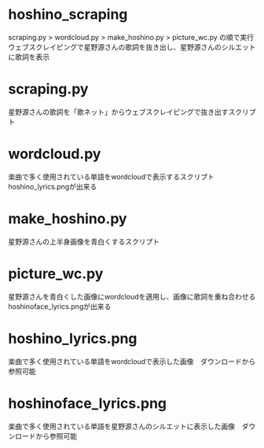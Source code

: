 # hoshino_scraping
scraping.py > wordcloud.py > make_hoshino.py > picture_wc.py の順で実行
ウェブスクレイピングで星野源さんの歌詞を抜き出し、星野源さんのシルエットに歌詞を表示
# scraping.py
星野源さんの歌詞を「歌ネット」からウェブスクレイピングで抜き出すスクリプト
# wordcloud.py
楽曲で多く使用されている単語をwordcloudで表示するスクリプト
hoshino_lyrics.pngが出来る
# make_hoshino.py
星野源さんの上半身画像を青白くするスクリプト
# picture_wc.py
星野源さんを青白くした画像にwordcloudを適用し、画像に歌詞を重ね合わせる
hoshinoface_lyrics.pngが出来る
# hoshino_lyrics.png
楽曲で多く使用されている単語をwordcloudで表示した画像　ダウンロードから参照可能
# hoshinoface_lyrics.png
楽曲で多く使用されている単語を星野源さんのシルエットに表示した画像　ダウンロードから参照可能
